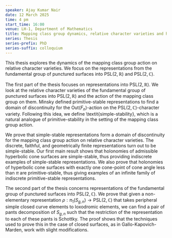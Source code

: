 ```yaml
---
speaker: Ajay Kumar Nair
date: 12 March 2025
time: 4 pm
start_time: 16:00
venue: LH-1, Department of Mathematics
title: Mapping class group dynamics, relative character varieties and hyperbolic cone-surfaces
series: Thesis
series-prefix: PhD
series-suffix: colloquium
---
```


This thesis explores the dynamics of the mapping class group action on relative character varieties. We focus on the representations from the fundamental group
of punctured surfaces into $\mathrm{PSL}(2,\mathbb{R})$ and $\mathrm{PSL}(2,\mathbb{C})$.

The first part of the thesis focuses on representations into $\mathrm{PSL}(2,\mathbb{R})$. We look at the relative character varieties of the fundamental group
of punctured surfaces into $\mathrm{PSL}(2,\mathbb{R})$ and the action of the mapping class group on them. Minsky defined primitive-stable representations to
find a domain of discontinuity for the $\mathrm{Out}(F_n)$-action on the $\mathrm{PSL}(2,\mathbb{C})$-character variety. Following this idea, we define
\textit{simple-stability}, which is a natural analogue of primitive-stability in the setting of the mapping class group action.

We prove that simple-stable representations form a domain of discontinuity for the mapping class group action on relative character varieties. The discrete,
faithful, and geometrically finite representations turn out to be simple-stable. Our first main result shows that holonomies of admissible hyperbolic cone
surfaces are simple-stable, thus providing indiscrete examples of simple-stable representations. We also prove that holonomies of hyperbolic cone surfaces
with exactly one cone-point of cone angle less than $\pi$ are primitive-stable, thus giving examples of an infinite family of indiscrete primitive-stable
representations.

The second part of the thesis concerns representations of the fundamental group of punctured surfaces into $\mathrm{PSL}(2,\mathbb{C})$. We prove that given
a non-elementary representation $\rho: \pi_1(S_{g,n}) \to \mathrm{PSL}(2,\mathbb{C})$ that takes peripheral simple closed curve elements to loxodromic elements,
we can find a pair of pants decomposition of $S_{g,n}$ such that the restriction of the representation to each of these pants is Schottky. The proof shows that
the techniques used to prove this in the case of closed surfaces, as in Gallo-Kapovich-Marden, work with slight modifications.
